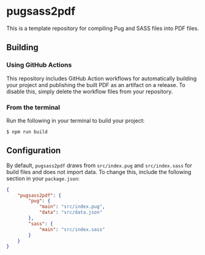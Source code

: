 # pugsass2pdf

This is a template repository for compiling Pug and SASS files into PDF files.

## Building

### Using GitHub Actions

This repository includes GitHub Action workflows for automatically building
your project and publishing the built PDF as an artifact on a release. To
disable this, simply delete the workflow files from your repository.

### From the terminal

Run the following in your terminal to build your project:

```
$ npm run build
```


## Configuration

By default, `pugsass2pdf` draws from `src/index.pug` and `src/index.sass` for
build files and does not import data. To change this, include the following
section in your `package.json`:

```json
{
    "pugsass2pdf": {
        "pug": {
            "main": "src/index.pug",
            "data": "src/data.json"
        },
        "sass": {
            "main": "src/index.sass"
        }
    }
}
```
